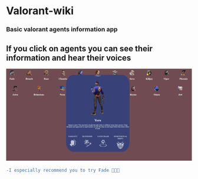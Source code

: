 # Valorant-wiki
<h3>Basic valorant agents information app</h3>
<h2>If you click on agents you can see their information and hear their voices</h2>
<img src="https://github.com/yucemetin/Valorant-wiki/blob/master/information-screenshot.PNG"/><br>

```diff
-I especially recommend you to try Fade 👋👋👋
```
